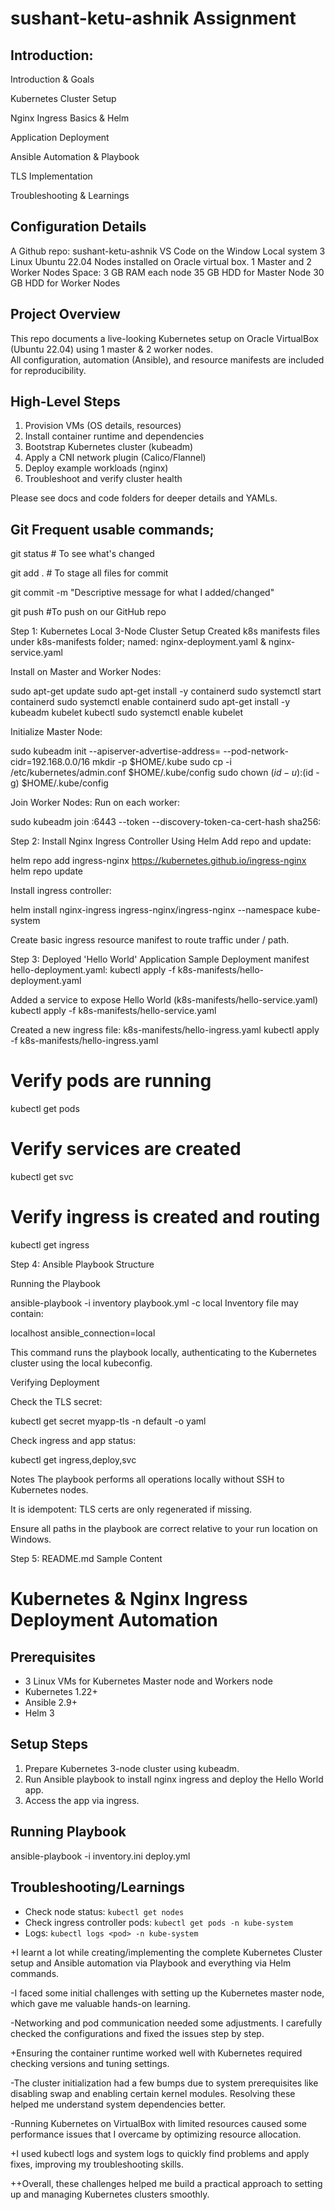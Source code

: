 # sushant-ketu-ashnik Assignment
## Introduction:

Introduction & Goals

 Kubernetes Cluster Setup

 Nginx Ingress Basics & Helm

 Application Deployment

 Ansible Automation & Playbook

 TLS Implementation

 Troubleshooting & Learnings


## Configuration Details
A Github repo: sushant-ketu-ashnik
VS Code on the Window Local system 
 3 Linux Ubuntu 22.04 Nodes installed on Oracle virtual box.
 1 Master and 2 Worker Nodes
 Space: 
  3 GB RAM each node
  35 GB HDD for Master Node 
  30 GB HDD for Worker Nodes


## Project Overview

This repo documents a live-looking Kubernetes setup on Oracle VirtualBox (Ubuntu 22.04) using 1 master & 2 worker nodes.  
All configuration, automation (Ansible), and resource manifests are included for reproducibility.

## High-Level Steps


1. Provision VMs (OS details, resources)
2. Install container runtime and dependencies
3. Bootstrap Kubernetes cluster (kubeadm)
4. Apply a CNI network plugin (Calico/Flannel)
5. Deploy example workloads (nginx)
6. Troubleshoot and verify cluster health

Please see docs and code folders for deeper details and YAMLs.


## Git Frequent usable commands;

git status                     # To see what's changed

git add .                      # To stage all files for commit

git commit -m "Descriptive message for what I added/changed"

git push                       #To push on our GitHub repo



Step 1: Kubernetes Local 3-Node Cluster Setup
Created k8s manifests files under k8s-manifests folder;
named: nginx-deployment.yaml & nginx-service.yaml

Install on Master and Worker Nodes:
 
sudo apt-get update
sudo apt-get install -y containerd
sudo systemctl start containerd
sudo systemctl enable containerd
sudo apt-get install -y kubeadm kubelet kubectl
sudo systemctl enable kubelet

Initialize Master Node:
 
sudo kubeadm init --apiserver-advertise-address=<master-ip> --pod-network-cidr=192.168.0.0/16
mkdir -p $HOME/.kube
sudo cp -i /etc/kubernetes/admin.conf $HOME/.kube/config
sudo chown $(id -u):$(id -g) $HOME/.kube/config

Join Worker Nodes:
 Run on each worker:

 
  sudo kubeadm join <master-ip>:6443 --token <token> --discovery-token-ca-cert-hash sha256:<hash>

Step 2: Install Nginx Ingress Controller Using Helm
Add repo and update:

helm repo add ingress-nginx https://kubernetes.github.io/ingress-nginx
helm repo update


Install ingress controller:
 
helm install nginx-ingress ingress-nginx/ingress-nginx --namespace kube-system

Create basic ingress resource manifest to route traffic under / path.


Step 3: Deployed 'Hello World' Application
Sample Deployment manifest hello-deployment.yaml:
kubectl apply -f k8s-manifests/hello-deployment.yaml

Added a service to expose Hello World (k8s-manifests/hello-service.yaml)
 kubectl apply -f k8s-manifests/hello-service.yaml

 Created a new ingress file:
 k8s-manifests/hello-ingress.yaml
 kubectl apply -f k8s-manifests/hello-ingress.yaml

# Verify pods are running
kubectl get pods

# Verify services are created
kubectl get svc

# Verify ingress is created and routing
kubectl get ingress


Step 4: Ansible Playbook Structure
 
Running the Playbook
 
ansible-playbook -i inventory playbook.yml -c local
Inventory file may contain:
  
localhost ansible_connection=local

This command runs the playbook locally, authenticating to the Kubernetes cluster using the local kubeconfig.

Verifying Deployment

Check the TLS secret:
 
kubectl get secret myapp-tls -n default -o yaml

Check ingress and app status:
 
 kubectl get ingress,deploy,svc

Notes
 The playbook performs all operations locally without SSH to Kubernetes nodes.

 It is idempotent: TLS certs are only regenerated if missing.

 Ensure all paths in the playbook are correct relative to your run location on Windows.


Step 5: README.md Sample Content
 
# Kubernetes & Nginx Ingress Deployment Automation

## Prerequisites
- 3 Linux VMs for Kubernetes Master node and Workers node
- Kubernetes 1.22+
- Ansible 2.9+
- Helm 3

## Setup Steps
1. Prepare Kubernetes 3-node cluster using kubeadm.
2. Run Ansible playbook to install nginx ingress and deploy the Hello World app.
3. Access the app via ingress.

## Running Playbook
ansible-playbook -i inventory.ini deploy.yml


## Troubleshooting/Learnings
- Check node status: `kubectl get nodes`
- Check ingress controller pods: `kubectl get pods -n kube-system`
- Logs: `kubectl logs <pod> -n kube-system`

+I learnt a lot while creating/implementing the complete Kubernetes Cluster setup and Ansible automation via Playbook and everything via Helm commands.
 
-I faced some initial challenges with setting up the Kubernetes master node, which gave me valuable hands-on learning.

-Networking and pod communication needed some adjustments. I carefully checked the configurations and fixed the issues step by step.

+Ensuring the container runtime worked well with Kubernetes required checking versions and tuning settings.

-The cluster initialization had a few bumps due to system prerequisites like disabling swap and enabling certain kernel modules. Resolving these helped me understand system dependencies better.

-Running Kubernetes on VirtualBox with limited resources caused some performance issues that I overcame by optimizing resource allocation.

+I used kubectl logs and system logs to quickly find problems and apply fixes, improving my troubleshooting skills.

++Overall, these challenges helped me build a practical approach to setting up and managing Kubernetes clusters smoothly.


